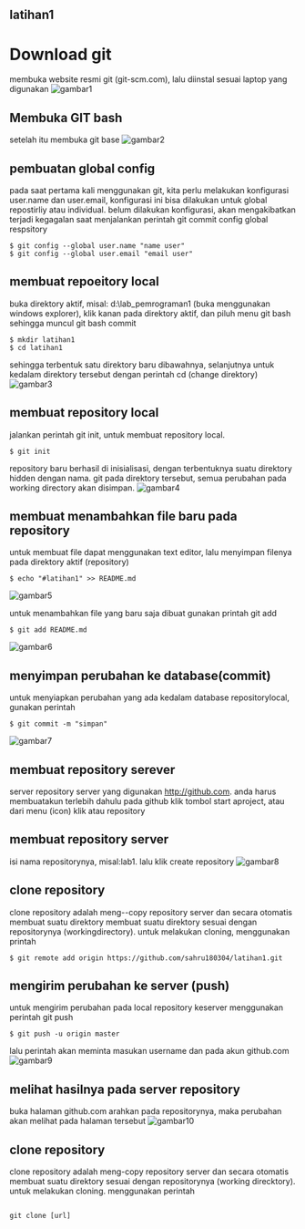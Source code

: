 ## latihan1 

# Download git
membuka website resmi git (git-scm.com), lalu diinstal sesuai laptop yang digunakan 
![gambar1](gambar/arul1.png)

## Membuka GIT bash
setelah itu membuka git base 
![gambar2](gambar/arul2.png)

## pembuatan global config 
pada saat pertama kali menggunakan git, kita perlu melakukan konfigurasi user.name dan user.email, konfigurasi ini bisa dilakukan untuk global repostirliy atau individual. belum dilakukan konfigurasi, akan mengakibatkan terjadi kegagalan saat menjalankan perintah git commit config global respsitory
``` 
$ git config --global user.name "name user"
$ git config --global user.email "email user"
```

## membuat repoeitory local 
buka direktory aktif, misal: d:\lab_pemrograman1 (buka menggunakan windows explorer), klik kanan pada direktory aktif, dan piluh menu git bash sehingga muncul git bash commit
```
$ mkdir latihan1
$ cd latihan1
```

sehingga terbentuk satu direktory baru dibawahnya, selanjutnya untuk kedalam direktory tersebut dengan perintah cd (change direktory)
![gambar3](gambar/arul3.png)

## membuat repository local 
jalankan perintah git init, untuk membuat repository local.
```
$ git init 
```

repository baru berhasil di inisialisasi, dengan terbentuknya suatu direktory hidden dengan nama. git pada direktory tersebut, semua perubahan pada working directory akan disimpan.
![gambar4](gambar/arul4.png)

## membuat menambahkan file baru pada repository
untuk membuat file dapat menggunakan text editor, lalu menyimpan filenya pada direktory aktif (repository)
```
$ echo "#latihan1" >> README.md
```
![gambar5](gambar/arul5.png)

untuk menambahkan file yang baru saja dibuat gunakan printah git add
```
$ git add README.md
```
![gambar6](gambar/arul6.png)

## menyimpan perubahan ke database(commit)
untuk menyiapkan perubahan yang ada kedalam database repositorylocal, gunakan perintah
```
$ git commit -m "simpan"
```
![gambar7](gambar/arul7.png)

## membuat repository serever
server repository server yang digunakan http://github.com. anda harus membuatakun terlebih dahulu pada github klik tombol start aproject, atau dari menu (icon) klik atau repository

## membuat repository server 
isi nama repositorynya, misal:lab1. lalu klik create repository 
![gambar8](gambar/arul8.png)

## clone repository 
clone  repository adalah meng--copy repository server dan secara otomatis membuat suatu direktory membuat suatu direktory sesuai dengan repositorynya (workingdirectory). untuk melakukan cloning, menggunakan printah 
```
$ git remote add origin https://github.com/sahru180304/latihan1.git
```

## mengirim perubahan ke server (push)
untuk mengirim perubahan pada local repository keserver menggunakan perintah git push
```
$ git push -u origin master
```
lalu perintah akan meminta masukan username dan pada akun github.com
![gambar9](gambar/arul9.png)

## melihat hasilnya pada server repository
buka halaman github.com arahkan pada repositorynya, maka perubahan akan melihat pada halaman tersebut 
![gambar10](gambar/arul10.png)

## clone repository 
clone repository adalah meng-copy repository server dan secara otomatis membuat suatu direktory sesuai dengan repositorynya (working direcktory). untuk melakukan cloning. menggunakan perintah
```

git clone [url]


